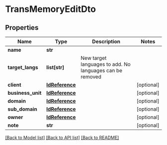 # TransMemoryEditDto

## Properties
Name | Type | Description | Notes
------------ | ------------- | ------------- | -------------
**name** | **str** |  | 
**target_langs** | **list[str]** | New target languages to add. No languages can be removed | 
**client** | [**IdReference**](IdReference.md) |  | [optional] 
**business_unit** | [**IdReference**](IdReference.md) |  | [optional] 
**domain** | [**IdReference**](IdReference.md) |  | [optional] 
**sub_domain** | [**IdReference**](IdReference.md) |  | [optional] 
**owner** | [**IdReference**](IdReference.md) |  | [optional] 
**note** | **str** |  | [optional] 

[[Back to Model list]](../README.md#documentation-for-models) [[Back to API list]](../README.md#documentation-for-api-endpoints) [[Back to README]](../README.md)

